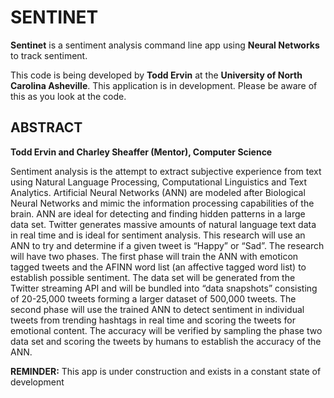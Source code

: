 SENTINET
========


**Sentinet** is a sentiment analysis command line app using **Neural Networks** to track sentiment. 

This code is being developed by **Todd Ervin** at the **University of North Carolina Asheville**. This application
is in development. Please be aware of this as you look at the code. 



ABSTRACT
------------  
  
**Todd Ervin and Charley Sheaffer (Mentor), Computer Science** 

Sentiment analysis is the attempt to extract subjective experience from text using Natural Language Processing, Computational Linguistics and Text Analytics. Artificial Neural Networks (ANN) are modeled after Biological Neural Networks and mimic the information processing capabilities of the brain. ANN are ideal for detecting and finding hidden patterns in a large data set. Twitter generates massive amounts of natural language text data in real time and is ideal for sentiment analysis. This research will use an ANN to try and determine if a given tweet is “Happy” or “Sad”. The research will have two phases. The first phase will train the ANN with emoticon tagged tweets and the AFINN word list (an affective tagged word list) to establish possible sentiment. The data set will be generated from the Twitter streaming API and will be bundled into “data snapshots” consisting of 20-25,000 tweets forming a larger dataset of 500,000 tweets. The second phase will use the trained ANN to detect sentiment in individual tweets from trending hashtags in real time and scoring the tweets for emotional content. The accuracy will be verified by sampling the phase two data set and scoring the tweets by humans to establish the accuracy of the ANN.



**REMINDER:** This app is under construction and exists in a constant state of development   